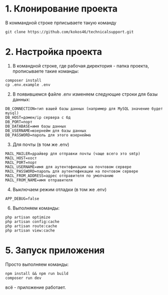 # 1. Клонирование проекта

В коммандной строке прписываете такую команду 
```
git clone https://github.com/kokos46/technicalsupport.git
```
# 2. Настройка проекта
1. В командной строке, где рабочая директория - папка проекта, прописываете такие команды: 
```
composer install
cp .env.example .env
```
2. В появившемся файле .env изменяем следующие строки для базы данных:
```
DB_CONNECTION=тип вашей базы данных (например для MySQL значение будет mysql)
DB_HOST=домен/ip сервера с бд
DB_PORT=порт
DB_DATABASE=имя базы данных
DB_USERNAME=юзернейм для базы данных
DB_PASSWORD=пароль для этого юзернейма
```

3. Для почты (в том же .env)
```
MAIL_MAILER=драйвер для отправки почты (чаще всего это smtp)
MAIL_HOST=хост 
MAIL_PORT=порт
MAIL_USERNAME=имя для аутентефикации на почтовом сервере
MAIL_PASSWORD=пароль для аутентефикации на почтовом сервере
MAIL_FROM_ADDRESS=адрес отправителя по умолчанию
MAIL_FROM_NAME=имя отправителя
```

4. Выключаем режим отладки (в том же .env)
```
APP_DEBUG=false
```

6. Выполняем команды:
```
php artisan optimize
php artisan config:cache
php artisan route:cache
php artisan view:cache
```

# 5. Запуск приложения
Просто выполняем команды:
```
npm install && npm run build
composer run dev
```

всё - приложение работает.